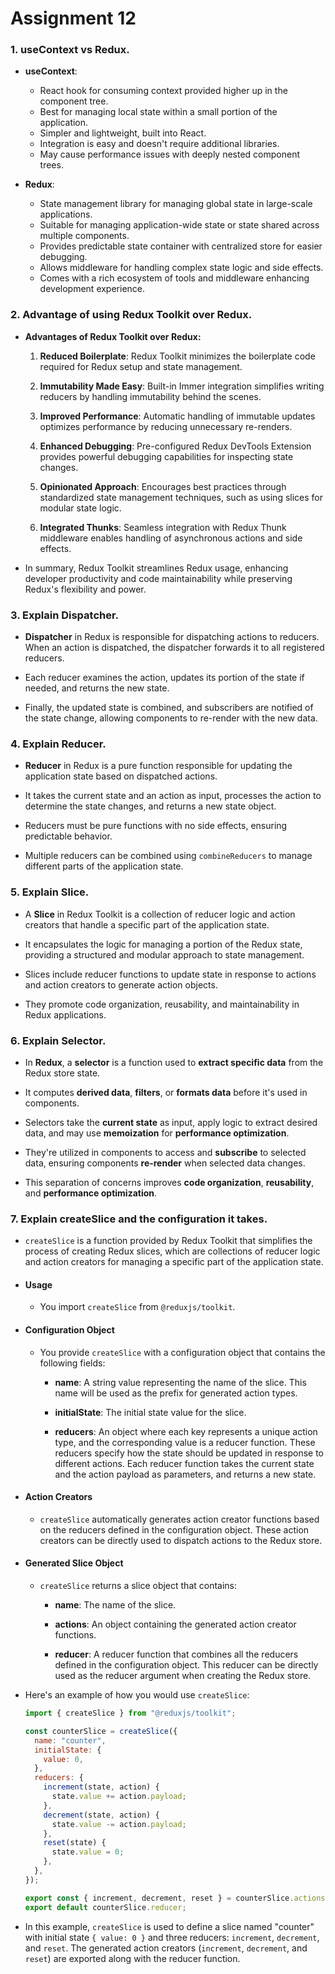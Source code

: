 # Assignment 12

### 1. useContext vs Redux.

- **useContext**:

  - React hook for consuming context provided higher up in the component tree.
  - Best for managing local state within a small portion of the application.
  - Simpler and lightweight, built into React.
  - Integration is easy and doesn't require additional libraries.
  - May cause performance issues with deeply nested component trees.

- **Redux**:

  - State management library for managing global state in large-scale applications.
  - Suitable for managing application-wide state or state shared across multiple components.
  - Provides predictable state container with centralized store for easier debugging.
  - Allows middleware for handling complex state logic and side effects.
  - Comes with a rich ecosystem of tools and middleware enhancing development experience.

### 2. Advantage of using Redux Toolkit over Redux.

- **Advantages of Redux Toolkit over Redux:**

  1. **Reduced Boilerplate**: Redux Toolkit minimizes the boilerplate code required for Redux setup and state management.

  2. **Immutability Made Easy**: Built-in Immer integration simplifies writing reducers by handling immutability behind the scenes.

  3. **Improved Performance**: Automatic handling of immutable updates optimizes performance by reducing unnecessary re-renders.

  4. **Enhanced Debugging**: Pre-configured Redux DevTools Extension provides powerful debugging capabilities for inspecting state changes.

  5. **Opinionated Approach**: Encourages best practices through standardized state management techniques, such as using slices for modular state logic.

  6. **Integrated Thunks**: Seamless integration with Redux Thunk middleware enables handling of asynchronous actions and side effects.

- In summary, Redux Toolkit streamlines Redux usage, enhancing developer productivity and code maintainability while preserving Redux's flexibility and power.

### 3. Explain Dispatcher.

- **Dispatcher** in Redux is responsible for dispatching actions to reducers. When an action is dispatched, the dispatcher forwards it to all registered reducers.

- Each reducer examines the action, updates its portion of the state if needed, and returns the new state.

- Finally, the updated state is combined, and subscribers are notified of the state change, allowing components to re-render with the new data.

### 4. Explain Reducer.

- **Reducer** in Redux is a pure function responsible for updating the application state based on dispatched actions.

- It takes the current state and an action as input, processes the action to determine the state changes, and returns a new state object.

- Reducers must be pure functions with no side effects, ensuring predictable behavior.

- Multiple reducers can be combined using `combineReducers` to manage different parts of the application state.

### 5. Explain Slice.

- A **Slice** in Redux Toolkit is a collection of reducer logic and action creators that handle a specific part of the application state.

- It encapsulates the logic for managing a portion of the Redux state, providing a structured and modular approach to state management.

- Slices include reducer functions to update state in response to actions and action creators to generate action objects.

- They promote code organization, reusability, and maintainability in Redux applications.

### 6. Explain Selector.

- In **Redux**, a **selector** is a function used to **extract specific data** from the Redux store state.

- It computes **derived data**, **filters**, or **formats data** before it's used in components.

- Selectors take the **current state** as input, apply logic to extract desired data, and may use **memoization** for **performance optimization**.

- They're utilized in components to access and **subscribe** to selected data, ensuring components **re-render** when selected data changes.

- This separation of concerns improves **code organization**, **reusability**, and **performance optimization**.

### 7. Explain createSlice and the configuration it takes.

- `createSlice` is a function provided by Redux Toolkit that simplifies the process of creating Redux slices, which are collections of reducer logic and action creators for managing a specific part of the application state.

- #### Usage

  - You import `createSlice` from `@reduxjs/toolkit`.

- #### Configuration Object

  - You provide `createSlice` with a configuration object that contains the following fields:

    - **name**: A string value representing the name of the slice. This name will be used as the prefix for generated action types.

    - **initialState**: The initial state value for the slice.

    - **reducers**: An object where each key represents a unique action type, and the corresponding value is a reducer function. These reducers specify how the state should be updated in response to different actions. Each reducer function takes the current state and the action payload as parameters, and returns a new state.

- #### Action Creators

  - `createSlice` automatically generates action creator functions based on the reducers defined in the configuration object. These action creators can be directly used to dispatch actions to the Redux store.

- #### Generated Slice Object

  - `createSlice` returns a slice object that contains:

    - **name**: The name of the slice.

    - **actions**: An object containing the generated action creator functions.

    - **reducer**: A reducer function that combines all the reducers defined in the configuration object. This reducer can be directly used as the reducer argument when creating the Redux store.

- Here's an example of how you would use `createSlice`:

  ```javascript
  import { createSlice } from "@reduxjs/toolkit";

  const counterSlice = createSlice({
    name: "counter",
    initialState: {
      value: 0,
    },
    reducers: {
      increment(state, action) {
        state.value += action.payload;
      },
      decrement(state, action) {
        state.value -= action.payload;
      },
      reset(state) {
        state.value = 0;
      },
    },
  });

  export const { increment, decrement, reset } = counterSlice.actions;
  export default counterSlice.reducer;
  ```

- In this example, `createSlice` is used to define a slice named "counter" with initial state `{ value: 0 }` and three reducers: `increment`, `decrement`, and `reset`. The generated action creators (`increment`, `decrement`, and `reset`) are exported along with the reducer function.

